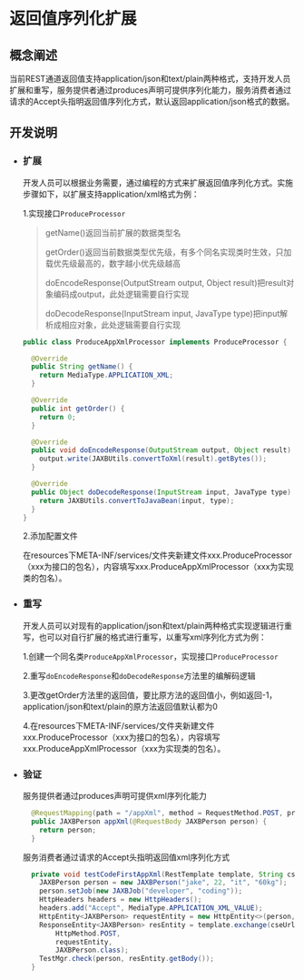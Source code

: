 # 返回值序列化扩展
## 概念阐述

当前REST通道返回值支持application/json和text/plain两种格式，支持开发人员扩展和重写，服务提供者通过produces声明可提供序列化能力，服务消费者通过请求的Accept头指明返回值序列化方式，默认返回application/json格式的数据。

## 开发说明

* ### 扩展

  开发人员可以根据业务需要，通过编程的方式来扩展返回值序列化方式。实施步骤如下，以扩展支持application/xml格式为例：

  1.实现接口`ProduceProcessor`

  > getName\(\)返回当前扩展的数据类型名
  >
  > getOrder\(\)返回当前数据类型优先级，有多个同名实现类时生效，只加载优先级最高的，数字越小优先级越高
  >
  > doEncodeResponse\(OutputStream output, Object result\)把result对象编码成output，此处逻辑需要自行实现
  >
  > doDecodeResponse\(InputStream input, JavaType type\)把input解析成相应对象，此处逻辑需要自行实现

  ```java
  public class ProduceAppXmlProcessor implements ProduceProcessor {

    @Override
    public String getName() {
      return MediaType.APPLICATION_XML;
    }

    @Override
    public int getOrder() {
      return 0;
    }

    @Override
    public void doEncodeResponse(OutputStream output, Object result) throws Exception {
      output.write(JAXBUtils.convertToXml(result).getBytes());
    }

    @Override
    public Object doDecodeResponse(InputStream input, JavaType type) throws Exception {
      return JAXBUtils.convertToJavaBean(input, type);
    }
  }
  ```

  2.添加配置文件

  在resources下META-INF/services/文件夹新建文件xxx.ProduceProcessor（xxx为接口的包名），内容填写xxx.ProduceAppXmlProcessor（xxx为实现类的包名）。

* ### 重写

  开发人员可以对现有的application/json和text/plain两种格式实现逻辑进行重写，也可以对自行扩展的格式进行重写，以重写xml序列化方式为例：

  1.创建一个同名类`ProduceAppXmlProcessor`，实现接口`ProduceProcessor`

  2.重写`doEncodeResponse`和`doDecodeResponse`方法里的编解码逻辑

  3.更改getOrder方法里的返回值，要比原方法的返回值小，例如返回-1，application/json和text/plain的原方法返回值默认都为0

  4.在resources下META-INF/services/文件夹新建文件xxx.ProduceProcessor（xxx为接口的包名），内容填写xxx.ProduceAppXmlProcessor（xxx为实现类的包名）。

* ### 验证

  服务提供者通过produces声明可提供xml序列化能力

  ```java
    @RequestMapping(path = "/appXml", method = RequestMethod.POST, produces = MediaType.APPLICATION_XML_VALUE)
    public JAXBPerson appXml(@RequestBody JAXBPerson person) {
      return person;
    }
  ```

  服务消费者通过请求的Accept头指明返回值xml序列化方式

  ```java
    private void testCodeFirstAppXml(RestTemplate template, String cseUrlPrefix) {
      JAXBPerson person = new JAXBPerson("jake", 22, "it", "60kg");
      person.setJob(new JAXBJob("developer", "coding"));
      HttpHeaders headers = new HttpHeaders();
      headers.add("Accept", MediaType.APPLICATION_XML_VALUE);
      HttpEntity<JAXBPerson> requestEntity = new HttpEntity<>(person, headers);
      ResponseEntity<JAXBPerson> resEntity = template.exchange(cseUrlPrefix + "appXml",
          HttpMethod.POST,
          requestEntity,
          JAXBPerson.class);
      TestMgr.check(person, resEntity.getBody());
    }
  ```
